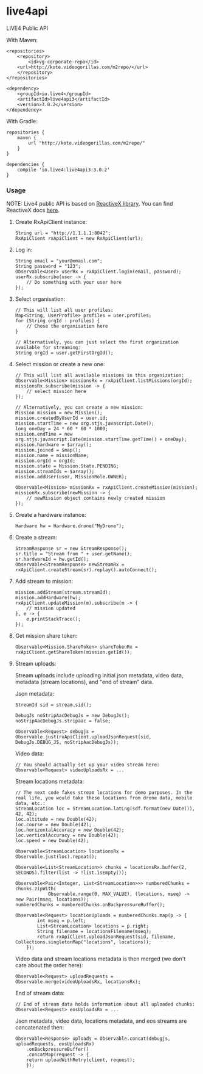 # live4api

LIVE4 Public API

With Maven:

```
<repositories>
    <repository>
        <id>vg-corporate-repo</id>
	<url>http://kote.videogorillas.com/m2repo/</url>
    </repository>
</repositories>

<dependency>
    <groupId>io.live4</groupId>
    <artifactId>live4api3</artifactId>
    <version>3.0.2</version>
</dependency>
```

With Gradle:
```
repositories {
    maven {
        url "http://kote.videogorillas.com/m2repo/"
    }
}

dependencies {
    compile 'io.live4:live4api3:3.0.2'
}
```

### Usage
NOTE: Live4 public API is based on [ReactiveX library](https://github.com/ReactiveX/RxJava). You can find ReactiveX docs [here](https://github.com/ReactiveX/RxJava/wiki).

1.  Create RxApiClient instance: 
	```
	String url = "http://1.1.1.1:8042";
	RxApiClient rxApiClient = new RxApiClient(url);
	```
	
2.  Log in:

	```
	String email = "your@email.com";
	String password = "123";
	Observable<User> userRx = rxApiClient.login(email, password);
	userRx.subscribe(user -> {
	    // Do something with your user here
	});
	```
3. Select organisation:
	```
	// This will list all user profiles:
	Map<String, UserProfile> profiles = user.profiles;
	for (String orgId : profiles) {
	    // Chose the organisation here
	}
	```

	```
	// Alternatively, you can just select the first organization available for streaming:
	String orgId = user.getFirstOrgId();
	```
4. Select mission or create a new one:
	```
	// This will list all available missions in this organization:
	Observable<Mission> missionsRx = rxApiClient.listMissions(orgId);
	missionsRx.subscribe(mission -> {
		// select mission here
	});
	```

	```
	// Alternatively, you can create a new mission:
	Mission mission = new Mission();
	mission.createdByUserId = user.id;
	mission.startTime = new org.stjs.javascript.Date();
	long oneDay = 24 * 60 * 60 * 1000;
	mission.endTime = new org.stjs.javascript.Date(mission.startTime.getTime() + oneDay);
	mission.hardware = $array();
	mission.joined = $map();
	mission.name = missionName;
	mission.orgId = orgId;
	mission.state = Mission.State.PENDING;
	mission.streamIds = $array();
	mission.addUser(user, MissionRole.OWNER);

	Observable<Mission> missionRx = rxApiClient.createMission(mission);
	missionRx.subscribe(newMission -> {
	    // newMission object contains newly created mission
	});
	```
5. Create a hardware instance:
	```
	Hardware hw = Hardware.drone("MyDrone");
	```
    
6. Create a stream:
	```
	StreamResponse sr = new StreamResponse();
	sr.title = "Stream from " + user.getName();
	sr.hardwareId = hw.getId();
	Observable<StreamResponse> newStreamRx = rxApiClient.createStream(sr).replay().autoConnect();
	```
	
7. Add stream to mission:
	```
	mission.addStream(stream.streamId);
	mission.addHardware(hw);
	rxApiClient.updateMission(m).subscribe(m -> {
	    // mission updated
	}, e -> {
	    e.printStackTrace();
	});
    ```
	
8. Get mission share token:

	```
	Observable<Mission.ShareToken> shareTokenRx = rxApiClient.getShareToken(mission.getId());
	```
	
9. Stream uploads:
	
	Stream uploads include uploading initial json metadata, video data, metadata (stream locations), and "end of stream" data.
	
	Json metadata:
	```
	StreamId sid = stream.sid();
	
	DebugJs noStripAacDebugJs = new DebugJs();
	noStripAacDebugJs.stripaac = false;
        
	Observable<Request> debugjs = Observable.just(rxApiClient.uploadJsonRequest(sid, DebugJs.DEBUG_JS, noStripAacDebugJs));
	```
    	
	Video data:
	```
	// You should actually set up your video stream here:
	Observable<Request> videoUploadsRx = ...
	```
	
	Stream locations metadata:
	```
	// The next code fakes stream locations for demo purposes. In the real life, you would take these locations from drone data, mobile data, etc.:
	StreamLocation loc = StreamLocation.latLng(sdf.format(new Date()), 42, 42);
	loc.altitude = new Double(42);
	loc.course = new Double(42);
	loc.horizontalAccuracy = new Double(42);
	loc.verticalAccuracy = new Double(42);
	loc.speed = new Double(42);
	
	Observable<StreamLocation> locationsRx = Observable.just(loc).repeat();

	Observable<List<StreamLocation>> chunks = locationsRx.buffer(2, SECONDS).filter(list -> !list.isEmpty());

	Observable<Pair<Integer, List<StreamLocation>>> numberedChunks = chunks.zipWith(
                Observable.range(0, MAX_VALUE), (locations, mseq) -> new Pair(mseq, locations));
	numberedChunks = numberedChunks.onBackpressureBuffer();
        
	Observable<Request> locationUploads = numberedChunks.map(p -> {
            int mseq = p.left;
            List<StreamLocation> locations = p.right;
            String filename = locationsFilename(mseq);
            return rxApiClient.uploadJsonRequest(sid, filename, Collections.singletonMap("locations", locations));
        });
	```
	
	Video data and stream locations metadata is then merged (we don't care about the order here):
	```
	Observable<Request> uploadRequests = Observable.merge(videoUploadsRx, locationsRx);
	```
	
	End of stream data:
	```
	// End of stream data holds information about all uploaded chunks:
	Observable<Request> eosUploadsRx = ...
	```
	
	Json metadata, video data, locations metadata, and eos streams are concatenated then:
	```
	Observable<Response> uploads = Observable.concat(debugjs, uploadRequests, eosUploadsRx)
	    .onBackpressureBuffer()
	    .concatMap(request -> {
		return uploadWithRetry(client, request);
	    });
	```

